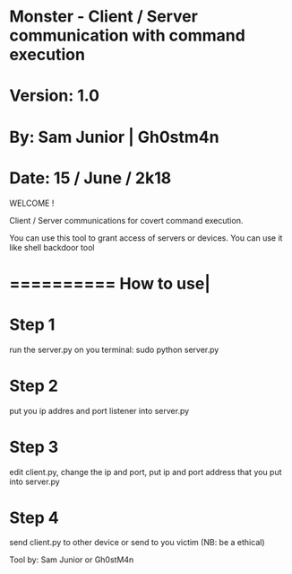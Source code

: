 # Monster - Client / Server communication with command execution
# Version: 1.0
# By: Sam Junior | Gh0stm4n
# Date: 15 / June / 2k18


WELCOME !

Client / Server communications for covert command execution.

You can use this tool to grant access of servers or devices.
You can use it like shell backdoor tool

==========
How to use|
==========

Step 1
======
run the server.py on you terminal:
sudo python server.py

Step 2
======
put you ip addres and port listener into server.py

Step 3
======
edit client.py, change the ip and port, put ip and port address that you put into server.py

Step 4
======
send client.py to other device or send to you victim (NB: be a ethical)



Tool by: Sam Junior or Gh0stM4n

